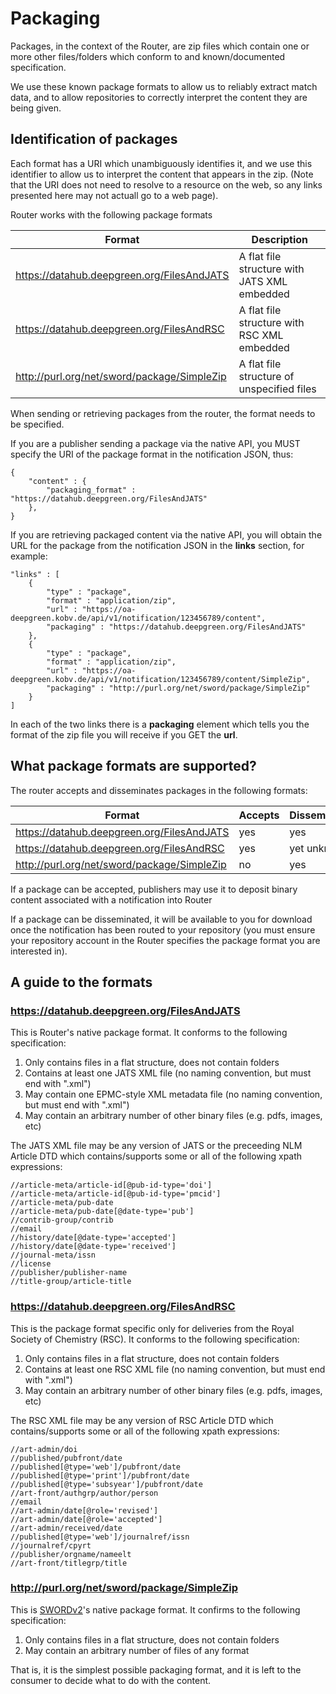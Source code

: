 # Packaging

Packages, in the context of the Router, are zip files which contain one or more other files/folders which conform to 
and known/documented specification.

We use these known package formats to allow us to reliably extract match data, and to allow repositories to correctly
interpret the content they are being given.

## Identification of packages

Each format has a URI which unambiguously identifies it, and we use this identifier to allow us to interpret the content
that appears in the zip.  (Note that the URI does not need to resolve to a resource on the web, so any links presented
here may not actuall go to a web page).

Router works with the following package formats

| Format | Description |
|--------|-------------|
| https://datahub.deepgreen.org/FilesAndJATS | A flat file structure with JATS XML embedded |
| https://datahub.deepgreen.org/FilesAndRSC | A flat file structure with RSC XML embedded |
| http://purl.org/net/sword/package/SimpleZip | A flat file structure of unspecified files |

When sending or retrieving packages from the router, the format needs to be specified.

If you are a publisher sending a package via the native API, you MUST specify the URI of the package format in the
notification JSON, thus:

    {
        "content" : {
            "packaging_format" : "https://datahub.deepgreen.org/FilesAndJATS"
        },
    }

If you are retrieving packaged content via the native API, you will obtain the URL for the package from the notification
JSON in the **links** section, for example:

    "links" : [
        {
            "type" : "package",
            "format" : "application/zip",
            "url" : "https://oa-deepgreen.kobv.de/api/v1/notification/123456789/content",
            "packaging" : "https://datahub.deepgreen.org/FilesAndJATS"
        },
        {
            "type" : "package",
            "format" : "application/zip",
            "url" : "https://oa-deepgreen.kobv.de/api/v1/notification/123456789/content/SimpleZip",
            "packaging" : "http://purl.org/net/sword/package/SimpleZip"
        }
    ]

In each of the two links there is a **packaging** element which tells you the format of the zip file you will receive
if you GET the **url**.

## What package formats are supported?

The router accepts and disseminates packages in the following formats:

| Format | Accepts | Disseminates |
|--------|---------|--------------|
| https://datahub.deepgreen.org/FilesAndJATS | yes | yes |
| https://datahub.deepgreen.org/FilesAndRSC | yes | yet unknown |
| http://purl.org/net/sword/package/SimpleZip | no | yes |

If a package can be accepted, publishers may use it to deposit binary content associated with a notification into Router

If a package can be disseminated, it will be available to you for download once the notification has been routed to your
repository (you must ensure your repository account in the Router specifies the package format you are interested in).


## A guide to the formats

### https://datahub.deepgreen.org/FilesAndJATS

This is Router's native package format.  It conforms to the following specification:

1. Only contains files in a flat structure, does not contain folders
2. Contains at least one JATS XML file (no naming convention, but must end with ".xml")
3. May contain one EPMC-style XML metadata file (no naming convention, but must end with ".xml")
4. May contain an arbitrary number of other binary files (e.g. pdfs, images, etc)

The JATS XML file may be any version of JATS or the preceeding NLM Article DTD which contains/supports some or all of the following
xpath expressions:

    //article-meta/article-id[@pub-id-type='doi']
    //article-meta/article-id[@pub-id-type='pmcid']
    //article-meta/pub-date
    //article-meta/pub-date[@date-type='pub']
    //contrib-group/contrib
    //email
    //history/date[@date-type='accepted']
    //history/date[@date-type='received']
    //journal-meta/issn
    //license
    //publisher/publisher-name
    //title-group/article-title

### https://datahub.deepgreen.org/FilesAndRSC

This is the package format specific only for deliveries from the Royal Society of Chemistry (RSC).  It conforms to the following specification:

1. Only contains files in a flat structure, does not contain folders
2. Contains at least one RSC XML file (no naming convention, but must end with ".xml")
3. May contain an arbitrary number of other binary files (e.g. pdfs, images, etc)

The RSC XML file may be any version of RSC Article DTD which contains/supports some or all of the following
xpath expressions:

    //art-admin/doi
    //published/pubfront/date
    //published[@type='web']/pubfront/date
    //published[@type='print']/pubfront/date
    //published[@type='subsyear']/pubfront/date
    //art-front/authgrp/author/person
    //email
    //art-admin/date[@role='revised']
    //art-admin/date[@role='accepted']
    //art-admin/received/date
    //published[@type='web']/journalref/issn
    //journalref/cpyrt
    //publisher/orgname/nameelt
    //art-front/titlegrp/title

### http://purl.org/net/sword/package/SimpleZip

This is [SWORDv2](http://swordapp.github.io/SWORDv2-Profile/SWORDProfile.html#iris)'s native package format.  It confirms to the following specification:

1. Only contains files in a flat structure, does not contain folders
2. May contain an arbitrary number of files of any format

That is, it is the simplest possible packaging format, and it is left to the consumer to decide what to do with the content.
